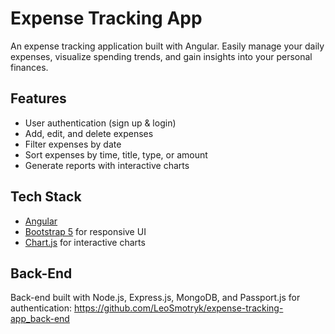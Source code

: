 # Expense Tracking App

An expense tracking application built with Angular. Easily manage your daily expenses, visualize spending trends, and gain insights into your personal finances.

## Features

- User authentication (sign up & login)
- Add, edit, and delete expenses
- Filter expenses by date
- Sort expenses by time, title, type, or amount
- Generate reports with interactive charts

## Tech Stack

- [Angular](https://angular.io/)
- [Bootstrap 5](https://getbootstrap.com/) for responsive UI
- [Chart.js](https://www.chartjs.org/) for interactive charts

## Back-End

Back-end built with Node.js, Express.js, MongoDB, and Passport.js for authentication: https://github.com/LeoSmotryk/expense-tracking-app_back-end
